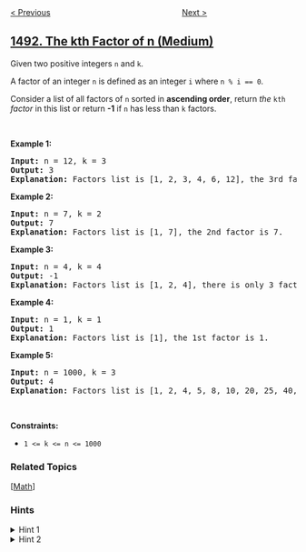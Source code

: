 <!--|This file generated by command(leetcode description); DO NOT EDIT.    |-->
<!--+----------------------------------------------------------------------+-->
<!--|@author    openset <openset.wang@gmail.com>                           |-->
<!--|@link      https://github.com/openset                                 |-->
<!--|@home      https://github.com/openset/leetcode                        |-->
<!--+----------------------------------------------------------------------+-->

[< Previous](../average-salary-excluding-the-minimum-and-maximum-salary "Average Salary Excluding the Minimum and Maximum Salary")
　　　　　　　　　　　　　　　　
[Next >](../longest-subarray-of-1s-after-deleting-one-element "Longest Subarray of 1's After Deleting One Element")

## [1492. The kth Factor of n (Medium)](https://leetcode.com/problems/the-kth-factor-of-n "n 的第 k 个因子")

<p>Given two positive integers <code>n</code> and <code>k</code>.</p>

<p>A factor of an integer <code>n</code> is defined as an integer <code>i</code> where <code>n % i == 0</code>.</p>

<p>Consider a list of all factors of <code>n</code>&nbsp;sorted in <strong>ascending order</strong>, return <em>the </em><code>kth</code><em> factor</em> in this list or return <strong>-1</strong> if <code>n</code> has less than&nbsp;<code>k</code> factors.</p>

<p>&nbsp;</p>
<p><strong>Example 1:</strong></p>

<pre>
<strong>Input:</strong> n = 12, k = 3
<strong>Output:</strong> 3
<strong>Explanation:</strong> Factors list is [1, 2, 3, 4, 6, 12], the 3rd factor is 3.
</pre>

<p><strong>Example 2:</strong></p>

<pre>
<strong>Input:</strong> n = 7, k = 2
<strong>Output:</strong> 7
<strong>Explanation:</strong> Factors list is [1, 7], the 2nd factor is 7.
</pre>

<p><strong>Example 3:</strong></p>

<pre>
<strong>Input:</strong> n = 4, k = 4
<strong>Output:</strong> -1
<strong>Explanation:</strong> Factors list is [1, 2, 4], there is only 3 factors. We should return -1.
</pre>

<p><strong>Example 4:</strong></p>

<pre>
<strong>Input:</strong> n = 1, k = 1
<strong>Output:</strong> 1
<strong>Explanation:</strong> Factors list is [1], the 1st factor is 1.
</pre>

<p><strong>Example 5:</strong></p>

<pre>
<strong>Input:</strong> n = 1000, k = 3
<strong>Output:</strong> 4
<strong>Explanation:</strong> Factors list is [1, 2, 4, 5, 8, 10, 20, 25, 40, 50, 100, 125, 200, 250, 500, 1000].
</pre>

<p>&nbsp;</p>
<p><strong>Constraints:</strong></p>

<ul>
	<li><code>1 &lt;= k &lt;= n &lt;= 1000</code></li>
</ul>

### Related Topics
  [[Math](../../tag/math/README.md)]

### Hints
<details>
<summary>Hint 1</summary>
The factors of n will be always in the range [1, n].
</details>

<details>
<summary>Hint 2</summary>
Keep a list of all factors sorted.  Loop i from 1 to n and add i if n % i == 0. Return the kth factor if it exist in this list.
</details>
